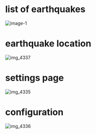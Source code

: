 # list of earthquakes

![image-1](https://user-images.githubusercontent.com/10330468/34467679-6f82b0bc-ef09-11e7-800e-00a839d88f56.jpg)

# earthquake location

![img_4337](https://user-images.githubusercontent.com/10330468/34467677-670adbb2-ef09-11e7-912b-a02b66b5b7ba.PNG)

# settings page

![img_4335](https://user-images.githubusercontent.com/10330468/34467673-527dbfa2-ef09-11e7-8b76-1eb2e8888572.PNG)

# configuration

![img_4336](https://user-images.githubusercontent.com/10330468/34467676-5b4e5024-ef09-11e7-84bf-89ebb06fada9.PNG)




